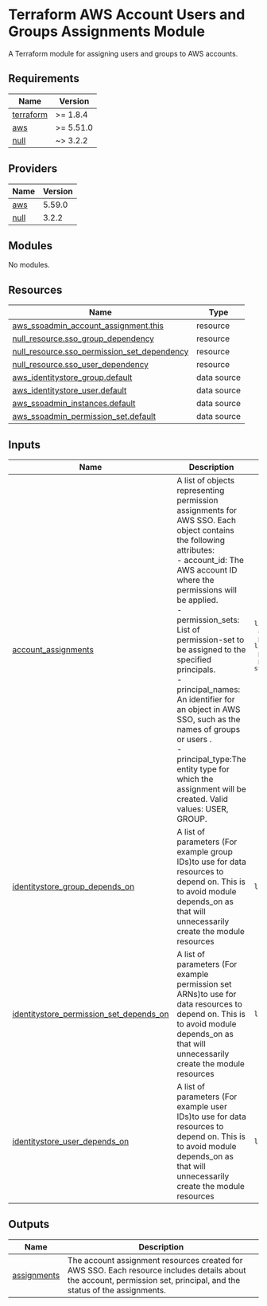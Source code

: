 # Terraform AWS Account Users and Groups Assignments Module
A Terraform module for assigning users and groups to AWS accounts.

## Requirements

| Name | Version |
|------|---------|
| <a name="requirement_terraform"></a> [terraform](#requirement\_terraform) | >= 1.8.4 |
| <a name="requirement_aws"></a> [aws](#requirement\_aws) | >= 5.51.0 |
| <a name="requirement_null"></a> [null](#requirement\_null) | ~> 3.2.2 |

## Providers

| Name | Version |
|------|---------|
| <a name="provider_aws"></a> [aws](#provider\_aws) | 5.59.0 |
| <a name="provider_null"></a> [null](#provider\_null) | 3.2.2 |

## Modules

No modules.

## Resources

| Name | Type |
|------|------|
| [aws_ssoadmin_account_assignment.this](https://registry.terraform.io/providers/hashicorp/aws/latest/docs/resources/ssoadmin_account_assignment) | resource |
| [null_resource.sso_group_dependency](https://registry.terraform.io/providers/hashicorp/null/latest/docs/resources/resource) | resource |
| [null_resource.sso_permission_set_dependency](https://registry.terraform.io/providers/hashicorp/null/latest/docs/resources/resource) | resource |
| [null_resource.sso_user_dependency](https://registry.terraform.io/providers/hashicorp/null/latest/docs/resources/resource) | resource |
| [aws_identitystore_group.default](https://registry.terraform.io/providers/hashicorp/aws/latest/docs/data-sources/identitystore_group) | data source |
| [aws_identitystore_user.default](https://registry.terraform.io/providers/hashicorp/aws/latest/docs/data-sources/identitystore_user) | data source |
| [aws_ssoadmin_instances.default](https://registry.terraform.io/providers/hashicorp/aws/latest/docs/data-sources/ssoadmin_instances) | data source |
| [aws_ssoadmin_permission_set.default](https://registry.terraform.io/providers/hashicorp/aws/latest/docs/data-sources/ssoadmin_permission_set) | data source |

## Inputs

| Name | Description | Type | Default | Required |
|------|-------------|------|---------|:--------:|
| <a name="input_account_assignments"></a> [account\_assignments](#input\_account\_assignments) | A list of objects representing permission assignments for AWS SSO. Each object contains the following attributes:<br>  - account\_id: The AWS account ID where the permissions will be applied.<br>  - permission\_sets: List of permission-set to be assigned to the specified principals.<br>  - principal\_names: An identifier for an object in AWS SSO, such as the names of groups or users .<br>  - principal\_type:The entity type for which the assignment will be created. Valid values: USER, GROUP. | <pre>list(object({<br>    account_id      = string<br>    permission_sets = list(string)<br>    principal_names = list(string)<br>    principal_type  = string<br>  }))</pre> | n/a | yes |
| <a name="input_identitystore_group_depends_on"></a> [identitystore\_group\_depends\_on](#input\_identitystore\_group\_depends\_on) | A list of parameters (For example group IDs)to use for data resources to depend on. This is to avoid module depends\_on as that will unnecessarily create the module resources | `list(string)` | `[]` | no |
| <a name="input_identitystore_permission_set_depends_on"></a> [identitystore\_permission\_set\_depends\_on](#input\_identitystore\_permission\_set\_depends\_on) | A list of parameters (For example permission set ARNs)to use for data resources to depend on. This is to avoid module depends\_on as that will unnecessarily create the module resources | `list(string)` | `[]` | no |
| <a name="input_identitystore_user_depends_on"></a> [identitystore\_user\_depends\_on](#input\_identitystore\_user\_depends\_on) | A list of parameters (For example user IDs)to use for data resources to depend on. This is to avoid module depends\_on as that will unnecessarily create the module resources | `list(string)` | `[]` | no |

## Outputs

| Name | Description |
|------|-------------|
| <a name="output_assignments"></a> [assignments](#output\_assignments) | The account assignment resources created for AWS SSO. Each resource includes details about the account, permission set, principal, and the status of the assignments. |
